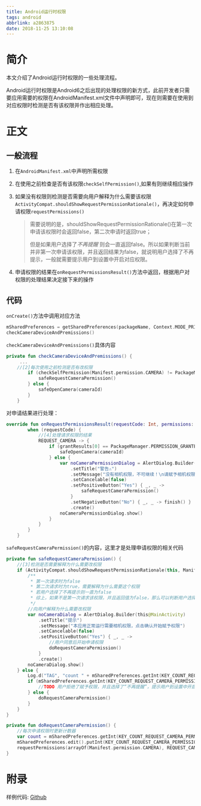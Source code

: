 ```yaml
---
title: Android运行时权限
tags: android
abbrlink: a2863875
date: 2018-11-25 13:10:08
---
```


# 简介

本文介绍了Android运行时权限的一些处理流程。

Android运行时权限是Android6之后出现的处理权限的新方式，此前开发者只需要应用需要的权限在AndroidManifest.xml文件中声明即可，现在则需要在使用到对应权限时检测是否有该权限并作出相应处理。

# 正文

## 一般流程

1. 在`AndroidManifest.xml`中声明所需权限

2. 在使用之前检查是否有该权限`checkSelfPermission()`,如果有则继续相应操作

3. 如果没有权限则检测是否需要向用户解释为什么需要该权限`ActivityCompat.shouldShowRequestPermissionRationale()`，再决定如何申请权限`requestPermissions()`

   > 需要说明的是，shouldShowRequestPermissionRationale()在第一次申请该权限时会返回false，第二次申请时返回true；
   >
   > 但是如果用户选择了*不再提醒* 则会一直返回false。所以如果判断当前并非第一次申请该权限，并且返回结果为false，就说明用户选择了不再提示，一般就需要提示用户到设置中开启对应权限。

4. 申请权限的结果在`onRequestPermissionsResult()`方法中返回，根据用户对权限的处理结果决定接下来的操作

## 代码

`onCreate()`方法中调用对应方法

```kotlin
mSharedPreferences = getSharedPreferences(packageName, Context.MODE_PRIVATE)
checkCameraDeviceAndPremissions()
```

`checkCameraDeviceAndPremissions()`具体内容

```kotlin
private fun checkCameraDeviceAndPremissions() {
     ...
    //[2]每次使用之前检测是否有改权限
        if (checkSelfPermission(Manifest.permission.CAMERA) != PackageManager.PERMISSION_GRANTED) {
            safeRequestCameraPermission()
        } else {
            safeOpenCamera(cameraId)
        }
    }
```

对申请结果进行处理：

```kotlin
override fun onRequestPermissionsResult(requestCode: Int, permissions: Array<out String>, grantResults: IntArray) {
        when (requestCode) {
            //[4]处理请求权限的结果
            REQUEST_CAMERA -> {
                if (grantResults[0] == PackageManager.PERMISSION_GRANTED) {
                    safeOpenCamera(cameraId)
                } else {
                    var noCameraPermissionDialog = AlertDialog.Builder(this@MainActivity)
                        .setTitle("警告⚠️")
                        .setMessage("没有相机权限，不可继续！\n请赋予相机权限")
                        .setCancelable(false)
                        .setPositiveButton("Yes") { _, _ ->
                            safeRequestCameraPermission()
                        }
                        .setNegativeButton("No") { _, _ -> finish() }
                        .create()
                    noCameraPermissionDialog.show()
                }
            }
        }
    }
```

`safeRequestCameraPermission()`的内容，这里才是处理申请权限的相关代码

```kotlin
private fun safeRequestCameraPermission() {
    //[3]检测是否需要解释为什么需要改权限
    if (ActivityCompat.shouldShowRequestPermissionRationale(this, Manifest.permission.CAMERA)) {
        /**
         * 第一次请求时为false
         * 第二次请求时为true，需要解释为什么需要这个权限
         * 若用户选择了不再提示则一直为false
         * 综上，如果不是第一次请求该权限，并且返回值为false，那么可以判断用户选择了不再提示
         */
        //向用户解释为什么需要改权限
        var noCameraDialog = AlertDialog.Builder(this@MainActivity)
            .setTitle("提示️")
            .setMessage("本应用正常运行需要相机权限，点击确认开始赋予权限")
            .setCancelable(false)
            .setPositiveButton("Yes") { _, _ ->
                //用户同意后开始申请权限
                doRequestCameraPermission()
            }
            .create()
        noCameraDialog.show()
    } else {
        Log.d("TAG", "count " + mSharedPreferences.getInt(KEY_COUNT_REQUEST_CAMERA_PERMISSION, 0))
        if (mSharedPreferences.getInt(KEY_COUNT_REQUEST_CAMERA_PERMISSION, 0) > 1) {
            //TODO 用户拒绝了赋予权限，并且选择了“不再提醒”，提示用户到设置中开启
        } else {
            doRequestCameraPermission()
        }
    }
}

private fun doRequestCameraPermission() {
    //每次申请权限时更新计数器
    var count = mSharedPreferences.getInt(KEY_COUNT_REQUEST_CAMERA_PERMISSION, 0) + 1
    mSharedPreferences.edit().putInt(KEY_COUNT_REQUEST_CAMERA_PERMISSION, count).apply()
    requestPermissions(arrayOf(Manifest.permission.CAMERA), REQUEST_CAMERA)
}
```



# 附录

样例代码: [Github](https://github.com/jixiaoyong/Notes-Files/commit/f41afa99c24cde1dab619462754435f2a2afc64e#diff-67ccb5e5c6c34760486a1071b23338a2)






